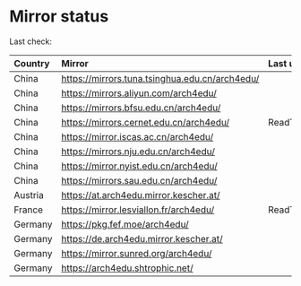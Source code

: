 <script src="./time.js"></script>
# Mirror status
Last check: <script type="text/javascript">localize(1748687078.6168764);</script>

|Country|Mirror|Last update|
|:------|:-----|:----------|
|China|https://mirrors.tuna.tsinghua.edu.cn/arch4edu/|<script type="text/javascript">localize(1748673856);</script>|
|China|https://mirrors.aliyun.com/arch4edu/|<script type="text/javascript">localize(1748673856);</script>|
|China|https://mirrors.bfsu.edu.cn/arch4edu/|<script type="text/javascript">localize(1748630905);</script>|
|China|https://mirrors.cernet.edu.cn/arch4edu/|ReadTimeout|
|China|https://mirror.iscas.ac.cn/arch4edu/|<script type="text/javascript">localize(1748673856);</script>|
|China|https://mirrors.nju.edu.cn/arch4edu/|<script type="text/javascript">localize(1748588099);</script>|
|China|https://mirror.nyist.edu.cn/arch4edu/|<script type="text/javascript">localize(1748630905);</script>|
|China|https://mirrors.sau.edu.cn/arch4edu/|<script type="text/javascript">localize(1731653531);</script>|
|Austria|https://at.arch4edu.mirror.kescher.at/|<script type="text/javascript">localize(1748630905);</script>|
|France|https://mirror.lesviallon.fr/arch4edu/|ReadTimeout|
|Germany|https://pkg.fef.moe/arch4edu/|<script type="text/javascript">localize(1748630905);</script>|
|Germany|https://de.arch4edu.mirror.kescher.at/|<script type="text/javascript">localize(1748630905);</script>|
|Germany|https://mirror.sunred.org/arch4edu/|<script type="text/javascript">localize(1748630905);</script>|
|Germany|https://arch4edu.shtrophic.net/|<script type="text/javascript">localize(1748630905);</script>|

<script src="./tablefilter/tablefilter.js"></script>
<script src="./table.js"></script>